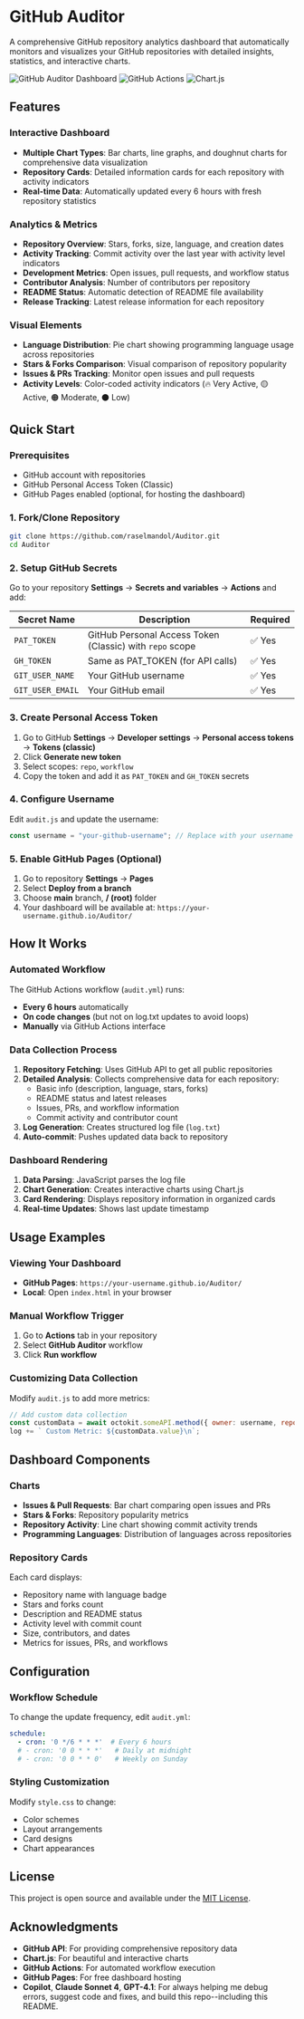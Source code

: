 #  GitHub Auditor

A comprehensive GitHub repository analytics dashboard that automatically monitors and visualizes your GitHub repositories with detailed insights, statistics, and interactive charts.

![GitHub Auditor Dashboard](https://img.shields.io/badge/GitHub-Auditor-blue?style=for-the-badge&logo=github)
![GitHub Actions](https://img.shields.io/badge/GitHub-Actions-green?style=for-the-badge&logo=githubactions)
![Chart.js](https://img.shields.io/badge/Chart.js-Visualizations-orange?style=for-the-badge&logo=chartdotjs)

##  Features

###  **Interactive Dashboard**
- **Multiple Chart Types**: Bar charts, line graphs, and doughnut charts for comprehensive data visualization
- **Repository Cards**: Detailed information cards for each repository with activity indicators
- **Real-time Data**: Automatically updated every 6 hours with fresh repository statistics

###  **Analytics & Metrics**
- **Repository Overview**: Stars, forks, size, language, and creation dates
- **Activity Tracking**: Commit activity over the last year with activity level indicators
- **Development Metrics**: Open issues, pull requests, and workflow status
- **Contributor Analysis**: Number of contributors per repository
- **README Status**: Automatic detection of README file availability
- **Release Tracking**: Latest release information for each repository

###  **Visual Elements**
- **Language Distribution**: Pie chart showing programming language usage across repositories
- **Stars & Forks Comparison**: Visual comparison of repository popularity
- **Issues & PRs Tracking**: Monitor open issues and pull requests
- **Activity Levels**: Color-coded activity indicators (🔥 Very Active, 🟡 Active, 🟠 Moderate, ⚫ Low)

##  Quick Start

### Prerequisites
- GitHub account with repositories
- GitHub Personal Access Token (Classic)
- GitHub Pages enabled (optional, for hosting the dashboard)

### 1. Fork/Clone Repository
```bash
git clone https://github.com/raselmandol/Auditor.git
cd Auditor
```

### 2. Setup GitHub Secrets
Go to your repository **Settings** → **Secrets and variables** → **Actions** and add:

| Secret Name | Description | Required |
|-------------|-------------|----------|
| `PAT_TOKEN` | GitHub Personal Access Token (Classic) with `repo` scope | ✅ Yes |
| `GH_TOKEN` | Same as PAT_TOKEN (for API calls) | ✅ Yes |
| `GIT_USER_NAME` | Your GitHub username | ✅ Yes |
| `GIT_USER_EMAIL` | Your GitHub email | ✅ Yes |

### 3. Create Personal Access Token
1. Go to GitHub **Settings** -> **Developer settings** -> **Personal access tokens** -> **Tokens (classic)**
2. Click **Generate new token**
3. Select scopes: `repo`, `workflow`
4. Copy the token and add it as `PAT_TOKEN` and `GH_TOKEN` secrets

### 4. Configure Username
Edit `audit.js` and update the username:
```javascript
const username = "your-github-username"; // Replace with your username
```

### 5. Enable GitHub Pages (Optional)
1. Go to repository **Settings** -> **Pages**
2. Select **Deploy from a branch**
3. Choose **main** branch, **/ (root)** folder
4. Your dashboard will be available at: `https://your-username.github.io/Auditor/`

##  How It Works

### Automated Workflow
The GitHub Actions workflow (`audit.yml`) runs:
- **Every 6 hours** automatically
- **On code changes** (but not on log.txt updates to avoid loops)
- **Manually** via GitHub Actions interface

### Data Collection Process
1. **Repository Fetching**: Uses GitHub API to get all public repositories
2. **Detailed Analysis**: Collects comprehensive data for each repository:
   - Basic info (description, language, stars, forks)
   - README status and latest releases
   - Issues, PRs, and workflow information
   - Commit activity and contributor count
3. **Log Generation**: Creates structured log file (`log.txt`)
4. **Auto-commit**: Pushes updated data back to repository

### Dashboard Rendering
1. **Data Parsing**: JavaScript parses the log file
2. **Chart Generation**: Creates interactive charts using Chart.js
3. **Card Rendering**: Displays repository information in organized cards
4. **Real-time Updates**: Shows last update timestamp


##  Usage Examples

### Viewing Your Dashboard
- **GitHub Pages**: `https://your-username.github.io/Auditor/`
- **Local**: Open `index.html` in your browser

### Manual Workflow Trigger
1. Go to **Actions** tab in your repository
2. Select **GitHub Auditor** workflow
3. Click **Run workflow**

### Customizing Data Collection
Modify `audit.js` to add more metrics:
```javascript
// Add custom data collection
const customData = await octokit.someAPI.method({ owner: username, repo: repo.name });
log += ` Custom Metric: ${customData.value}\n`;
```

##  Dashboard Components

### Charts
- **Issues & Pull Requests**: Bar chart comparing open issues and PRs
- **Stars & Forks**: Repository popularity metrics
- **Repository Activity**: Line chart showing commit activity trends
- **Programming Languages**: Distribution of languages across repositories

### Repository Cards
Each card displays:
- Repository name with language badge
- Stars and forks count
- Description and README status
- Activity level with commit count
- Size, contributors, and dates
- Metrics for issues, PRs, and workflows

##  Configuration

### Workflow Schedule
To change the update frequency, edit `audit.yml`:
```yaml
schedule:
  - cron: '0 */6 * * *'  # Every 6 hours
  # - cron: '0 0 * * *'   # Daily at midnight
  # - cron: '0 0 * * 0'   # Weekly on Sunday
```

### Styling Customization
Modify `style.css` to change:
- Color schemes
- Layout arrangements
- Card designs
- Chart appearances


##  License

This project is open source and available under the [MIT License](LICENSE).

##  Acknowledgments

- **GitHub API**: For providing comprehensive repository data
- **Chart.js**: For beautiful and interactive charts
- **GitHub Actions**: For automated workflow execution
- **GitHub Pages**: For free dashboard hosting
- **Copilot**, **Claude Sonnet 4**, **GPT-4.1**: For always helping me debug errors, suggest code and fixes, and build this repo--including this README.

